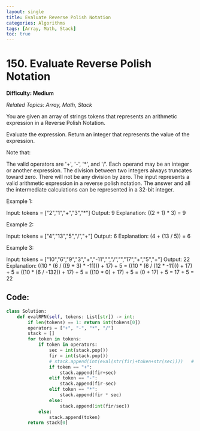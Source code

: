 ```yaml
---
layout: single
title: Evaluate Reverse Polish Notation
categories: Algorithms
tags: [Array, Math, Stack]
toc: true
---
```

# 150. Evaluate Reverse Polish Notation

**Difficulty: Medium** 

*Related Topics: Array, Math, Stack*

You are given an array of strings tokens that represents an arithmetic expression in a Reverse Polish Notation.

Evaluate the expression. Return an integer that represents the value of the expression.

Note that:

The valid operators are '+', '-', '*', and '/'.
Each operand may be an integer or another expression.
The division between two integers always truncates toward zero.
There will not be any division by zero.
The input represents a valid arithmetic expression in a reverse polish notation.
The answer and all the intermediate calculations can be represented in a 32-bit integer.
 
Example 1:

Input: tokens = ["2","1","+","3","*"]
Output: 9
Explanation: ((2 + 1) * 3) = 9

Example 2:

Input: tokens = ["4","13","5","/","+"]
Output: 6
Explanation: (4 + (13 / 5)) = 6

Example 3:

Input: tokens = ["10","6","9","3","+","-11","*","/","*","17","+","5","+"]
Output: 22
Explanation: ((10 * (6 / ((9 + 3) * -11))) + 17) + 5
= ((10 * (6 / (12 * -11))) + 17) + 5
= ((10 * (6 / -132)) + 17) + 5
= ((10 * 0) + 17) + 5
= (0 + 17) + 5
= 17 + 5
= 22

## Code:

```python
class Solution:
    def evalRPN(self, tokens: List[str]) -> int:
        if len(tokens) == 1: return int(tokens[0])
        operators = ["+", "-", "*", "/"]
        stack = []
        for token in tokens:
            if token in operators:
                sec = int(stack.pop())
                fir = int(stack.pop())
                # stack.append(int(eval(str(fir)+token+str(sec))))   # Takes twice of time to run
                if token == "+":
                    stack.append(fir+sec)
                elif token == "-":
                    stack.append(fir-sec)
                elif token == "*":
                    stack.append(fir * sec)
                else:
                    stack.append(int(fir/sec))
            else:
                stack.append(token)
        return stack[0]
```
